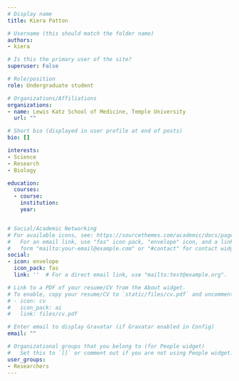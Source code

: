 ```yaml
---
# Display name
title: Kiera Patton

# Username (this should match the folder name)
authors:
- kiera

# Is this the primary user of the site?
superuser: False

# Role/position
role: Undergraduate student

# Organizations/Affiliations
organizations:
- name: Lewis Katz School of Medicine, Temple University
  url: ""

# Short bio (displayed in user profile at end of posts)
bio: []

interests:
- Science
- Research
- Biology

education:
  courses:
  - course:
    institution:
    year:


# Social/Academic Networking
# For available icons, see: https://sourcethemes.com/academic/docs/page-builder/#icons
#   For an email link, use "fas" icon pack, "envelope" icon, and a link in the
#   form "mailto:your-email@example.com" or "#contact" for contact widget.
social:
- icon: envelope
  icon_pack: fas
  link: ''  # For a direct email link, use "mailto:test@example.org".

# Link to a PDF of your resume/CV from the About widget.
# To enable, copy your resume/CV to `static/files/cv.pdf` and uncomment the lines below.
# - icon: cv
#   icon_pack: ai
#   link: files/cv.pdf

# Enter email to display Gravatar (if Gravatar enabled in Config)
email: ""

# Organizational groups that you belong to (for People widget)
#   Set this to `[]` or comment out if you are not using People widget.
user_groups:
- Researchers
---
```



